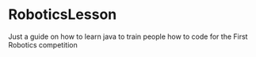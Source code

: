 # RoboticsLesson
Just a guide on how to learn java to train people how to code for the First Robotics competition
